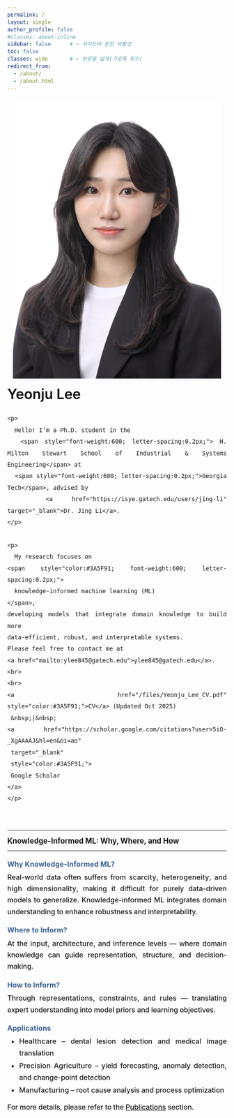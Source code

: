 ```yaml
---
permalink: /
layout: single
author_profile: false
#classes: about-inline
sidebar: false      # ← 사이드바 완전 비활성
toc: false
classes: wide       # ← 본문을 넓게(가로폭 회수)
redirect_from: 
  - /about/
  - /about.html
---
```

<!-- About hero: 사진 왼쪽, 텍스트 오른쪽 (깔끔·세련) -->
<style>
@import url('https://fonts.googleapis.com/css2?family=Inter:wght@300;400;600;800&display=swap');

:root{
  --brand:#3b5bdb;
  --line:#e9e9ee;
}

/* 페이지 폭 정상화 (가로 스크롤/튐 방지) */
.about-inline .page__content {
  max-width: none; !important;      /* 필요시 1100~1320 조절 */
  margin: 0 auto;
  width: 100% !important;            /* ← 180% 제거 */
  #padding: 0 .75rem !important;
  font-family: 'Inter', system-ui, -apple-system, 'Segoe UI', Roboto, Arial, sans-serif;
  color: #333;
  font-weight: 300;
  line-height: 1.45;                 /* 줄간격 적당히 타이트 */
}

.sidebar, .page__sidebar {display:none !important;}
.page__content {float:none !important; width:100% !important;}
@import url('https://fonts.googleapis.com/css2?family=Inter:wght@300;400;600;800&display=swap');

:root{
  --brand:#3b5bdb;
  --line:#e9e9ee;
  --sidebar-w: 280px;
}

/* 사이드바 끄고 본문을 100%로 */
.sidebar, .page__sidebar { display:none !important; }
.page__content { float:none !important; width:100% !important; }

/* 페이지 기본 타이포 */
.page__content {
  max-width: none !important;
  text-align: justify;
  margin: 0 auto;
  width: 100% !important;
  font-family: 'Inter', system-ui, -apple-system, 'Segoe UI', Roboto, Arial, sans-serif;
  color:#333; font-weight:300; line-height:1.45;
}

.intro{
  display: grid !important;
  grid-template-columns: 280px 1fr;
  grid-template-areas:
    "photo title"
    "photo lead"
    "photo about"
    "full  full";
  column-gap: 1.25rem;
  row-gap: .6rem;
  margin: 1.2rem 0 .5rem;
  align-items: start;
}

.intro__img{
  grid-area: photo;
  width: 100%;
  border-radius: 0;
  object-fit: cover;
}

/* =========================
   본문 타이포 통일
   ========================= */
.intro__body,
.intro__lead,
.aboutme,
.about-sections p,
.about-sections li{
  font-family: "Inter", "Helvetica Neue", Arial, sans-serif;
  font-size: 1rem;
  line-height: 1.65;
  letter-spacing: -0.1px;
  color: var(--text);
  text-align: justify;
  -webkit-font-smoothing: antialiased;
  -moz-osx-font-smoothing: grayscale;
  text-rendering: optimizeLegibility;
}

/* intro 본문 폭 통일(A안: 제한 해제) */
.intro__body{ max-width: none; }

/* 타이틀·리드·섹션 배치 */
.intro__title{ grid-area: title; margin: 0 0 .4rem; font-size: 2rem; font-weight: 700; color: #111; }
.intro__lead { grid-area: lead;  margin: 0 0 .6rem; }
.aboutme     { grid-area: about; margin-top: .1rem; }
.about-sections{ grid-area: full; margin-top: .15rem; }

/* =========================
   반응형(1열 스택)
   ========================= */
@media (max-width:1024px){
  .intro{
    grid-template-columns: 1fr;
    grid-template-areas:
      "photo"
      "title"
      "lead"
      "about"
      "full";
  }
  .intro__img{
    width: 95%;
    justify-self: center;
  }
  /* 모바일에서 볼드 과강조 완화 */
  .intro__title{ font-weight: 600; }
  .intro__lead,
  .aboutme,
  .about-sections{ font-weight: 500; }

  .intro__title,
  .intro__lead,
  .aboutme,
  .about-sections {
    text-align: left !important;
}

/* =========================
   헤딩/문단/리스트
   ========================= */
.about-sections h3{
  margin-top: .1rem;
  margin-bottom: .2rem;
  font-weight: 700;
  font-size: 1.05rem;
}

h4{
  color: #3A5F91;
  font-size: 1rem;
  letter-spacing: .15px;
  margin-top: 1.2rem;
  margin-bottom: .4rem;
  line-height: 1.3;
}

.about-sections p{
  margin: 0 0 .6rem;
}

.about-sections ul{
  margin-top: .3rem;
  margin-bottom: .8rem;
  font-size: 1rem;
}

.about-sections li{
  margin-bottom: .2rem;
}
  
</style>

<div class="intro">
  <img class="intro__img" src="/images/prof_headshot7.jpg" alt="Yeonju Lee Portrait">

  <div class="intro__body">
    <h2 class="intro__title">Yeonju Lee</h2>

    <p>
      Hello! I’m a Ph.D. student in the 
      <span style="font-weight:600; letter-spacing:0.2px;"> H. Milton Stewart School of Industrial & Systems Engineering</span> at 
      <span style="font-weight:600; letter-spacing:0.2px;">Georgia Tech</span>, advised by 
      <a href="https://isye.gatech.edu/users/jing-li" target="_blank">Dr. Jing Li</a>.
    </p>

    <p>
      My research focuses on 
    <span style="color:#3A5F91; font-weight:600; letter-spacing:0.2px;">
      knowledge-informed machine learning (ML)
    </span>,
    developing models that integrate domain knowledge to build more 
    data-efficient, robust, and interpretable systems. 
    Please feel free to contact me at 
    <a href="mailto:ylee845@gatech.edu">ylee845@gatech.edu</a>. 
    <br>
    <br>
    <a href="/files/Yeonju_Lee_CV.pdf" style="color:#3A5F91;">CV</a> (Updated Oct 2025)
     &nbsp;|&nbsp;
    <a href="https://scholar.google.com/citations?user=5iO-_XgAAAAJ&hl=en&oi=ao" 
     target="_blank" 
     style="color:#3A5F91;">
     Google Scholar
    </a> 
    </p>
  </div>
</div>

<hr>
<section class="about-sections">
  <h3>Knowledge-Informed ML: <span class="accent">Why, Where, and How</span></h3>
  <hr class="section-divider" style="margin-top:0.8rem; margin-bottom:0.8rem;">

<h4>Why Knowledge-Informed ML?</h4>
<p>
Real-world data often suffers from <span style="font-weight:500; letter-spacing:0.2px;">scarcity</span>, <span style="font-weight:500; letter-spacing:0.2px;">heterogeneity</span>, 
and <span style="font-weight:500; letter-spacing:0.2px;">high dimensionality</span>, making it difficult for purely data-driven models to generalize. 
Knowledge-informed ML integrates domain understanding to enhance robustness and interpretability.
</p>

<h4>Where to Inform?</h4>
<p>
At the <span style="font-weight:500; letter-spacing:0.2px;">input</span>, <span style="font-weight:500; letter-spacing:0.2px;">architecture</span>, and <span style="font-weight:500; letter-spacing:0.2px;">inference</span> levels — 
where domain knowledge can guide representation, structure, and decision-making.
</p>

<h4>How to Inform?</h4>
<p>
Through <span style="font-weight:500; letter-spacing:0.2px;">representations</span>, <span style="font-weight:500; letter-spacing:0.2px;">constraints</span>, and <span style="font-weight:500; letter-spacing:0.2px;">rules</span> — 
translating expert understanding into model priors and learning objectives.
</p>

<h4>Applications</h4>
<ul>
  <li><span style="font-weight:500; letter-spacing:0.2px;">Healthcare</span> – dental lesion detection and medical image translation</li>
  <li><span style="font-weight:500; letter-spacing:0.2px;">Precision Agriculture</span> – yield forecasting, anomaly detection, and change-point detection</li>
  <li><span style="font-weight:500; letter-spacing:0.2px;">Manufacturing</span> – root cause analysis and process optimization</li>
</ul>

  <p>
    For more details, please refer to the <a href="/publications">Publications</a> section.
  </p>
</section>
